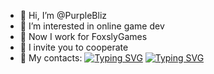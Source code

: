 - 👋 Hi, I’m @PurpleBliz
- 👀 I’m interested in online game dev
- 🌱 Now I work for FoxslyGames
- 💞️ I invite you to cooperate
- :email: My contacts:
[![Typing SVG](https://readme-typing-svg.herokuapp.com?color=%2336BCF7&lines=Email:+nikapacb@gmail.com)](https://git.io/typing-svg)
[![Typing SVG](https://readme-typing-svg.herokuapp.com?color=%2336BCF7&lines=Discord:+purplebliz)](https://git.io/typing-svg)

<!---
PurpleBliz/PurpleBliz is a ✨ special ✨ repository because its `README.md` (this file) appears on your GitHub profile.
You can click the Preview link to take a look at your changes.
--->
